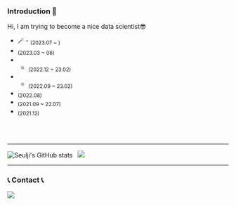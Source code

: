 <div align="left">
    
### Introduction :raised_hands:
Hi, I am trying to become a nice data scientist😎

- 🪄  -  <sub>(2023.07 ~ )</sub>
-  <sub>(2023.03 ~ 06)</sub>
-  -  <sub>(2022.12 ~ 23.02)</sub>
- -  <sub>(2022.09 ~ 23.02)</sub>
-  <sub>(2022.08)</sub>
-  <sub>(2021.09 ~ 22.07)</sub>
-  <sub>(2021.12)</sub>

<br/><br/>

---

<div align="left">

![Seulji's GitHub stats](https://github-readme-stats.vercel.app/api?username=SeuljiMoon&show_icons=true&theme=radical)  &nbsp; <img src="https://github-readme-stats.vercel.app/api/top-langs/?username=SeuljiMoon&layout=compact&theme=dark&hide=html,css,JavaScript"/></a> 

---

<div align="left">
    
### 📞 Contact 📞
<div style="display:flex; flex-direction:row;">
    <a href="seuljimoon98@gmail.com">
        <img src="https://img.shields.io/badge/Gmail-EA4335?style=for-the-badge&logo=Gmail&logoColor=white"> 
    </a>
</div><br>
